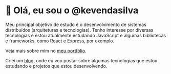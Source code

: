# 👋 Olá, eu sou o @kevendasilva

Meu principal objetivo de estudo é o desenvolvimento de sistemas distribuídos (arquiteturas e tecnologias). Tenho interesse por diversas tecnologias e estou atualmente estudando JavaScript e algumas bibliotecas e frameworks, como React e Express, por exemplo.

Veja mais sobre mim no [meu portfólio](https://kevendasilva.github.io/portfolio/).

Criei um [blog](https://kevendasilva.github.io/blog/), onde eu vou postar sobre algumas tecnologias que estou estudando e projetos que estou desenvolvendo.
